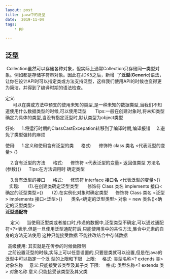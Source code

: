 ```yaml
---
layout: post
title: java中的泛型
date:  2019-11-04
tags:
    - pp

---
```


## 泛型

 Collection虽然可以存储各种对象，但实际上通常Collection只存储同一类型对象。例如都是存储字符串对象。因此在JDK5之后，新增  了**泛型**(**Generic**)语法，让你在设计API时可以指定类或方法支持泛型，这样我们使用API的时候也变得更为简洁，并得到了编译时期的语法检查。 

定义:   
      可以在类或方法中预支的使用未知的类型,是一种未知的数据类型,当我们不知道使用什么数据类型的时候,可以使用泛型 
      Tips:一般在创建对象时,将未知类型确定为具体的类型,当没有指定泛型时,默认类型为object类型 

好处: 
    1.将运行时期的ClassCastExcepation转移到了编译时期,编译报错 
    2.避免了类型强转的麻烦 

使用: 
    1.定义和使用含有泛型的类 
     格式: 
     修饰符 class 类名 <代表泛型的变量> {} 

    2.含有泛型的方法 
     格式: 
     修饰符 <代表泛型的变量> 返回值类型 方法名(参数){} 
     Tips:在方法调用时 确定类型 

    3.含有泛型的接口 
     格式: 
     修饰符 interface 接口名 <代表泛型的变量>{} 
     实现: 
      (1).在创建类确定泛型类型 
      修饰符 Class 类名 implements 接口<确定的泛型类型>{} 
      (2).在实例化对象时确定类型 
     修饰符 Class 类名 <泛型> implements 接口<泛型>{} 
      类名<确定的泛型类型> 对象 = new 类名()<确定的泛型类型> 
      
 **泛型通配符**

    定义: 
    当使用泛型类或者接口时,传递的数据中,泛型类型不确定,可以通过通配符<?>表示.但是一旦使用泛型通配符后,只能使用类中的共性方法,集合中元素的自身的方法无法使用 
这种只能接受数据 不能往改结合中存储数据 

   高级使用: 其实就是在传参的时候做限制  
     之前设置泛型的时候,实际上可以任意设置的,只要是类就可以设置,但是在java的泛型中可以指定一个泛   型的上限和下限 
     上限: 
      格式: 类型名称<? extends 类> 对象名称 
      意义:只能接受该类型及其子类 
    下限: 
      格式: 类型名称<? extends 类> 对象名称 
      意义:只能接受该类型及其父类 



 


